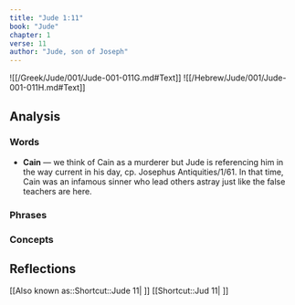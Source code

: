 ```yaml
---
title: "Jude 1:11"
book: "Jude"
chapter: 1
verse: 11
author: "Jude, son of Joseph"
---
```

![[/Greek/Jude/001/Jude-001-011G.md#Text]]
![[/Hebrew/Jude/001/Jude-001-011H.md#Text]]

## Analysis

### Words
- **Cain** — we think of Cain as a murderer  but Jude is referencing him in the way current in his day, cp. Josephus Antiquities/1/61.  In that time, Cain was an infamous sinner who lead others astray  just like the false teachers are here.

### Phrases

### Concepts

## Reflections

[[Also known as::Shortcut::Jude 11| ]]
[[Shortcut::Jud 11| ]]
